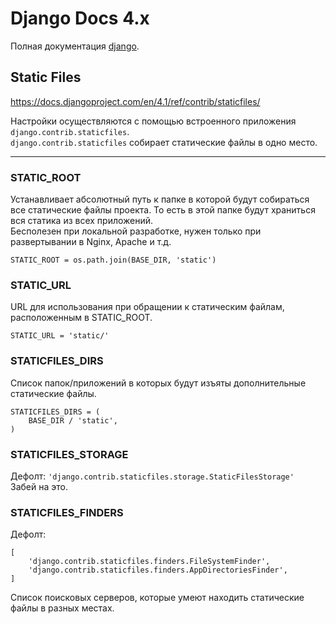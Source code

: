 # Django Docs 4.x

Полная документация [django](https://docs.djangoproject.com/en/4.1/).

## Static Files

<https://docs.djangoproject.com/en/4.1/ref/contrib/staticfiles/>

Настройки осуществляются с помощью встроенного приложения `django.contrib.staticfiles`.<br>
`django.contrib.staticfiles` собирает статические файлы в одно место.

___

### STATIC_ROOT

Устанавливает абсолютный путь к папке в которой будут собираться все статические файлы проекта. То есть в этой папке
будут храниться вся статика из всех приложений.<br>
Бесполезен при локальной разработке, нужен только при развертывании в Nginx, Apache и т.д.

```
STATIC_ROOT = os.path.join(BASE_DIR, 'static')
```

### STATIC_URL

URL для использования при обращении к статическим файлам, расположенным в STATIC_ROOT.

```
STATIC_URL = 'static/'
```

### STATICFILES_DIRS

Список папок/приложений в которых будут изъяты дополнительные статические файлы.

```
STATICFILES_DIRS = (
    BASE_DIR / 'static',
)
```

### STATICFILES_STORAGE

Дефолт: `'django.contrib.staticfiles.storage.StaticFilesStorage'`<br>
Забей на это.

### STATICFILES_FINDERS

Дефолт:

    [
        'django.contrib.staticfiles.finders.FileSystemFinder',
        'django.contrib.staticfiles.finders.AppDirectoriesFinder',
    ]

Список поисковых серверов, которые умеют находить статические файлы в разных местах.